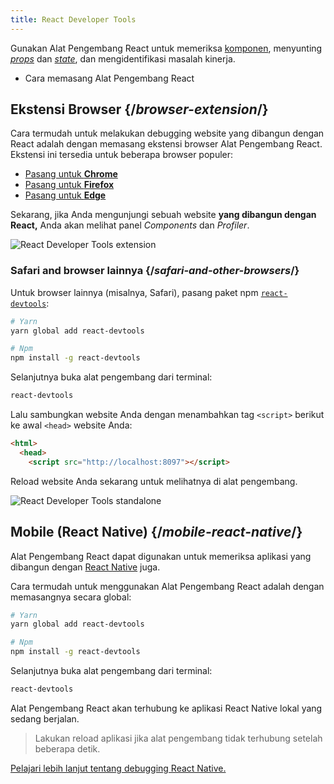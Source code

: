 ```yaml
---
title: React Developer Tools
---
```


<Intro>

Gunakan Alat Pengembang React untuk memeriksa [komponen](/learn/your-first-component), menyunting [*props*](/learn/passing-props-to-a-component) dan [*state*](/learn/state-a-components-memory), dan mengidentifikasi masalah kinerja.

</Intro>

<YouWillLearn>

* Cara memasang Alat Pengembang React

</YouWillLearn>

## Ekstensi Browser {/*browser-extension*/}

Cara termudah untuk melakukan debugging website yang dibangun dengan React adalah dengan memasang ekstensi browser Alat Pengembang React. Ekstensi ini tersedia untuk beberapa browser populer:

* [Pasang untuk **Chrome**](https://chrome.google.com/webstore/detail/react-developer-tools/fmkadmapgofadopljbjfkapdkoienihi?hl=en)
* [Pasang untuk **Firefox**](https://addons.mozilla.org/en-US/firefox/addon/react-devtools/)
* [Pasang untuk **Edge**](https://microsoftedge.microsoft.com/addons/detail/react-developer-tools/gpphkfbcpidddadnkolkpfckpihlkkil)

Sekarang, jika Anda mengunjungi sebuah website **yang dibangun dengan React,** Anda akan melihat panel _Components_ dan _Profiler_.

![React Developer Tools extension](/images/docs/react-devtools-extension.png)

### Safari and browser lainnya {/*safari-and-other-browsers*/}
Untuk browser lainnya (misalnya, Safari), pasang paket npm [`react-devtools`](https://www.npmjs.com/package/react-devtools):

```bash
# Yarn
yarn global add react-devtools

# Npm
npm install -g react-devtools
```

Selanjutnya buka alat pengembang dari terminal:

```bash
react-devtools
```

Lalu sambungkan website Anda dengan menambahkan tag `<script>` berikut ke awal `<head>` website Anda:

```html {3}
<html>
  <head>
    <script src="http://localhost:8097"></script>
```

Reload website Anda sekarang untuk melihatnya di alat pengembang.

![React Developer Tools standalone](/images/docs/react-devtools-standalone.png)

## Mobile (React Native) {/*mobile-react-native*/}
Alat Pengembang React dapat digunakan untuk memeriksa aplikasi yang dibangun dengan [React Native](https://reactnative.dev/) juga.

Cara termudah untuk menggunakan Alat Pengembang React adalah dengan memasangnya secara global:
```bash
# Yarn
yarn global add react-devtools

# Npm
npm install -g react-devtools
```

Selanjutnya buka alat pengembang dari terminal:
```bash
react-devtools
```

Alat Pengembang React akan terhubung ke aplikasi React Native lokal yang sedang berjalan.

> Lakukan reload aplikasi jika alat pengembang tidak terhubung setelah beberapa detik.

[Pelajari lebih lanjut tentang debugging React Native.](https://reactnative.dev/docs/debugging)


